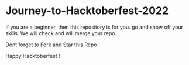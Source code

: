 # Journey-to-Hacktoberfest-2022
If you are a beginner, then this repository is for you. go and show off your skills. We will check and will merge your repo.


Dont forget to Fork and Star this Repo

Happy Hacktoberfest ! 
